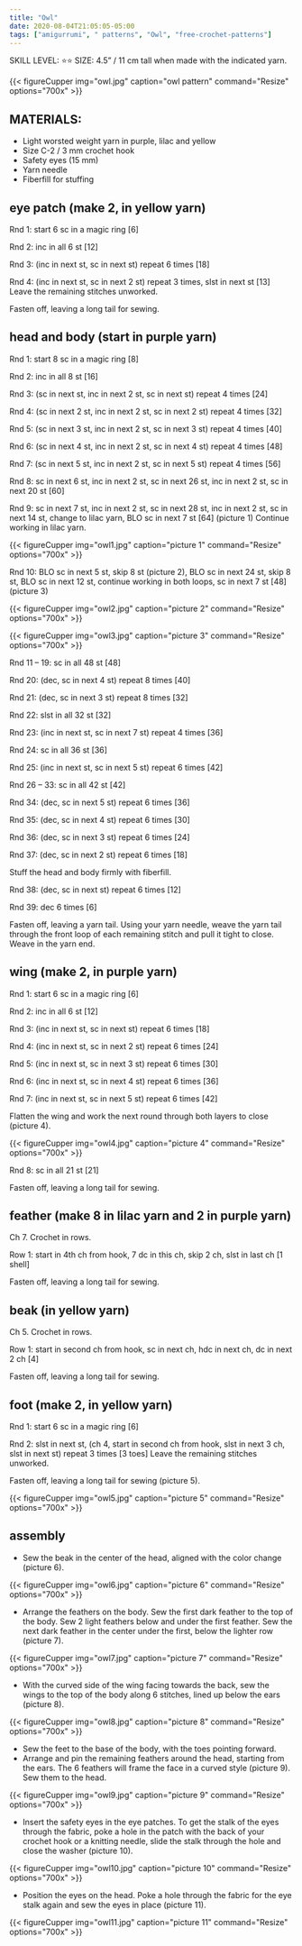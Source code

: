 ```yaml
---
title: "Owl"
date: 2020-08-04T21:05:05-05:00
tags: ["amigurrumi", " patterns", "Owl", "free-crochet-patterns"]
---
```


SKILL LEVEL: ⭐⭐
SIZE: 4.5” / 11 cm tall when made with the indicated yarn.

{{< figureCupper
img="owl.jpg"
caption="owl pattern"
command="Resize"
options="700x" >}}

## MATERIALS:
* Light worsted weight yarn in purple, lilac and yellow
* Size C-2 / 3 mm crochet hook
* Safety eyes (15 mm)
* Yarn needle
* Fiberfill for stuffing

## eye patch (make 2, in yellow yarn)

Rnd 1: start 6 sc in a magic ring [6]

Rnd 2: inc in all 6 st [12]

Rnd 3: (inc in next st, sc in next st) repeat 6 times [18]

Rnd 4: (inc in next st, sc in next 2 st) repeat 3 times, slst in next st [13] Leave the remaining stitches unworked.

Fasten off, leaving a long tail for sewing.

## head and body (start in purple yarn)

Rnd 1: start 8 sc in a magic ring [8]

Rnd 2: inc in all 8 st [16]

Rnd 3: (sc in next st, inc in next 2 st, sc in next st) repeat 4 times [24]

Rnd 4: (sc in next 2 st, inc in next 2 st, sc in next 2 st) repeat 4 times [32]

Rnd 5: (sc in next 3 st, inc in next 2 st, sc in next 3 st) repeat 4 times [40]

Rnd 6: (sc in next 4 st, inc in next 2 st, sc in next 4 st) repeat 4 times [48]

Rnd 7: (sc in next 5 st, inc in next 2 st, sc in next 5 st) repeat 4 times [56]

Rnd 8: sc in next 6 st, inc in next 2 st, sc in next 26 st, inc in next 2 st, sc in next 20 st [60]

Rnd 9: sc in next 7 st, inc in next 2 st, sc in next 28 st, inc in next 2 st, sc in next 14 st, change to lilac yarn, BLO sc in next 7 st [64] (picture 1) Continue working in lilac yarn.

{{< figureCupper
img="owl1.jpg"
caption="picture 1"
command="Resize"
options="700x" >}}

Rnd 10: BLO sc in next 5 st, skip 8 st (picture 2), BLO sc in next 24 st, skip 8 st, BLO sc in next 12 st, continue working in both loops, sc in next 7 st [48] (picture 3)

{{< figureCupper
img="owl2.jpg"
caption="picture 2"
command="Resize"
options="700x" >}}

{{< figureCupper
img="owl3.jpg"
caption="picture 3"
command="Resize"
options="700x" >}}

Rnd 11 – 19: sc in all 48 st [48]

Rnd 20: (dec, sc in next 4 st) repeat 8 times [40]

Rnd 21: (dec, sc in next 3 st) repeat 8 times [32]

Rnd 22: slst in all 32 st [32]

Rnd 23: (inc in next st, sc in next 7 st) repeat 4 times [36]

Rnd 24: sc in all 36 st [36]

Rnd 25: (inc in next st, sc in next 5 st) repeat 6 times [42]

Rnd 26 – 33: sc in all 42 st [42]

Rnd 34: (dec, sc in next 5 st) repeat 6 times [36]

Rnd 35: (dec, sc in next 4 st) repeat 6 times [30]

Rnd 36: (dec, sc in next 3 st) repeat 6 times [24]

Rnd 37: (dec, sc in next 2 st) repeat 6 times [18]

Stuff the head and body firmly with fiberfill.

Rnd 38: (dec, sc in next st) repeat 6 times [12]

Rnd 39: dec 6 times [6]

Fasten off, leaving a yarn tail. Using your yarn needle, weave the yarn tail through the front loop of each remaining stitch and pull it tight to close. Weave in the
yarn end.

## wing (make 2, in purple yarn)

Rnd 1: start 6 sc in a magic ring [6]

Rnd 2: inc in all 6 st [12]

Rnd 3: (inc in next st, sc in next st) repeat 6 times [18]

Rnd 4: (inc in next st, sc in next 2 st) repeat 6 times [24]

Rnd 5: (inc in next st, sc in next 3 st) repeat 6 times [30]

Rnd 6: (inc in next st, sc in next 4 st) repeat 6 times [36]

Rnd 7: (inc in next st, sc in next 5 st) repeat 6 times [42]

Flatten the wing and work the next round through both layers to close (picture 4).

{{< figureCupper
img="owl4.jpg"
caption="picture 4"
command="Resize"
options="700x" >}}

Rnd 8: sc in all 21 st [21]

Fasten off, leaving a long tail for sewing.

## feather (make 8 in lilac yarn and 2 in purple yarn)

Ch 7. Crochet in rows.

Row 1: start in 4th ch from hook, 7 dc in this ch, skip 2 ch, slst in last ch [1 shell]

Fasten off, leaving a long tail for sewing.

## beak (in yellow yarn)

Ch 5. Crochet in rows.

Row 1: start in second ch from hook, sc in next ch, hdc in next ch, dc in next 2 ch [4]

Fasten off, leaving a long tail for sewing.

## foot (make 2, in yellow yarn)

Rnd 1: start 6 sc in a magic ring [6]

Rnd 2: slst in next st, (ch 4, start in second ch from hook, slst in next 3 ch, slst in next st) repeat 3 times [3 toes] Leave the remaining stitches unworked.

Fasten off, leaving a long tail for sewing (picture 5).

{{< figureCupper
img="owl5.jpg"
caption="picture 5"
command="Resize"
options="700x" >}}

## assembly
* Sew the beak in the center of the head, aligned with the color change (picture 6).

{{< figureCupper
img="owl6.jpg"
caption="picture 6"
command="Resize"
options="700x" >}}

* Arrange the feathers on the body. Sew the first dark feather to the top of the body. Sew 2 light feathers below and under the first feather. Sew the next dark feather in the center under the first, below the lighter row (picture 7).

{{< figureCupper
img="owl7.jpg"
caption="picture 7"
command="Resize"
options="700x" >}}

* With the curved side of the wing facing towards the back, sew the wings to the top of the body along 6 stitches, lined up below the ears (picture 8).

{{< figureCupper
img="owl8.jpg"
caption="picture 8"
command="Resize"
options="700x" >}}

* Sew the feet to the base of the body, with the toes pointing forward.
* Arrange and pin the remaining feathers around the head, starting from the ears. The 6 feathers will frame the face in a curved style (picture 9). Sew them to the head.

{{< figureCupper
img="owl9.jpg"
caption="picture 9"
command="Resize"
options="700x" >}}

* Insert the safety eyes in the eye patches. To get the stalk of the eyes through the fabric, poke a hole in the patch with the back of your crochet hook or a knitting needle, slide the stalk through the hole and close the washer (picture 10).

{{< figureCupper
img="owl10.jpg"
caption="picture 10"
command="Resize"
options="700x" >}}

* Position the eyes on the head. Poke a hole through the fabric for the eye stalk again and sew the eyes in place (picture 11).

{{< figureCupper
img="owl11.jpg"
caption="picture 11"
command="Resize"
options="700x" >}}
